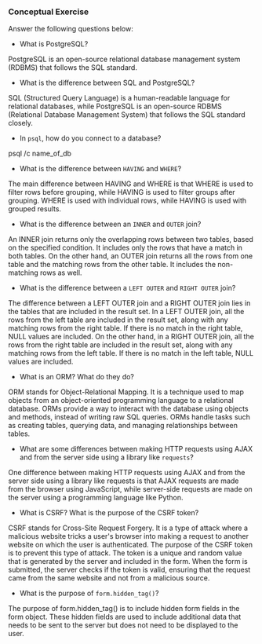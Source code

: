 ### Conceptual Exercise

Answer the following questions below:

- What is PostgreSQL?

PostgreSQL is an open-source relational database management system (RDBMS) that follows the SQL standard.

- What is the difference between SQL and PostgreSQL?

SQL (Structured Query Language) is a human-readable language for relational databases, while PostgreSQL is an open-source RDBMS (Relational Database Management System) that follows the SQL standard closely.

- In `psql`, how do you connect to a database?

psql
/c name_of_db

- What is the difference between `HAVING` and `WHERE`?

The main difference between HAVING and WHERE is that WHERE is used to filter rows before grouping, while HAVING is used to filter groups after grouping. WHERE is used with individual rows, while HAVING is used with grouped results.

- What is the difference between an `INNER` and `OUTER` join?

An INNER join returns only the overlapping rows between two tables, based on the specified condition. It includes only the rows that have a match in both tables. On the other hand, an OUTER join returns all the rows from one table and the matching rows from the other table. It includes the non-matching rows as well.

- What is the difference between a `LEFT OUTER` and `RIGHT OUTER` join?

The difference between a LEFT OUTER join and a RIGHT OUTER join lies in the tables that are included in the result set. In a LEFT OUTER join, all the rows from the left table are included in the result set, along with any matching rows from the right table. If there is no match in the right table, NULL values are included. On the other hand, in a RIGHT OUTER join, all the rows from the right table are included in the result set, along with any matching rows from the left table. If there is no match in the left table, NULL values are included.

- What is an ORM? What do they do?

ORM stands for Object-Relational Mapping. It is a technique used to map objects from an object-oriented programming language to a relational database. ORMs provide a way to interact with the database using objects and methods, instead of writing raw SQL queries. ORMs handle tasks such as creating tables, querying data, and managing relationships between tables.

- What are some differences between making HTTP requests using AJAX
  and from the server side using a library like `requests`?

One difference between making HTTP requests using AJAX and from the server side using a library like requests is that AJAX requests are made from the browser using JavaScript, while server-side requests are made on the server using a programming language like Python.

- What is CSRF? What is the purpose of the CSRF token?

CSRF stands for Cross-Site Request Forgery. It is a type of attack where a malicious website tricks a user's browser into making a request to another website on which the user is authenticated. The purpose of the CSRF token is to prevent this type of attack. The token is a unique and random value that is generated by the server and included in the form. When the form is submitted, the server checks if the token is valid, ensuring that the request came from the same website and not from a malicious source.

- What is the purpose of `form.hidden_tag()`?

The purpose of form.hidden_tag() is to include hidden form fields in the form object. These hidden fields are used to include additional data that needs to be sent to the server but does not need to be displayed to the user.
